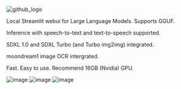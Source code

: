 ![github_logo](https://github.com/3eeps/llmon-py/assets/55860052/ce1faa0d-5c56-4551-93f9-74f8aa37732d)

Local Streamlit webui for Large Language Models. Supports GGUF. 

Inference with speech-to-text and text-to-speech supported.

SDXL 1.0 and SDXL Turbo (and Turbo img2img) integrated.

moondream1 image OCR intergrated.

Fast. Easy to use. Recommend 16GB (Nvidia) GPU.
 
![image](https://github.com/3eeps/llmon-py/assets/55860052/c09737ea-7126-43fb-9b76-239f3af69563)
![image](https://github.com/3eeps/llmon-py/assets/55860052/29798931-3476-4e20-aa65-262a5b49d3ea)
![image](https://github.com/3eeps/llmon-py/assets/55860052/9a38c6f9-2b27-4e54-808e-21570a00707a)

